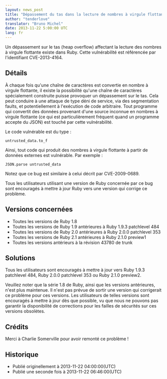 ```yaml
---
layout: news_post
title: "Dépassement du tas dans la lecture de nombres à virgule flottante (CVE-2013-4164)"
author: "tenderlove"
translator: "Bruno Michel"
date: 2013-11-22 5:00:00 UTC
lang: fr
---
```


Un dépassement sur le tas (heap overflow) affectant la lecture des
nombres à virgule flottante existe dans Ruby. Cette vulnérabilité est
référencée par l'identifiant CVE-2013-4164.

## Détails

À chaque fois qu'une chaîne de caractères est convertie en nombre à virgule
flottante, il existe la possibilité qu'une chaîne de caractères spécialement
construite puisse provoquer un dépassement sur le tas. Cela peut conduire à
une attaque de type déni de service, via des segmentation faults, et
potentiellement à l'exécution de code arbitraire. Tout programme qui
convertit des données provenant d'une source inconnue en nombres à virgule
flottante (ce qui est particulièrement fréquent quand un programme accepte
du JSON) est touché par cette vulnérabilité.

Le code vulnérable est du type :

    untrusted_data.to_f

Ainsi, tout code qui produit des nombres à virgule flottante à partir de
données externes est vulnérable. Par exemple :

    JSON.parse untrusted_data

Notez que ce bug est similaire à celui décrit par CVE-2009-0689.

Tous les utilisateurs utilisant une version de Ruby concernée par ce bug sont
encouragés à mettre à jour Ruby vers une version qui corrige ce problème.

## Versions concernées

* Toutes les versions de Ruby 1.8
* Toutes les versions de Ruby 1.9 antérieures à Ruby 1.9.3 patchlevel 484
* Toutes les versions de Ruby 2.0 antérieures à Ruby 2.0.0 patchlevel 353
* Toutes les versions de Ruby 2.1 antérieures à Ruby 2.1.0 preview1
* Toutes les versions antérieurs à la révision 43780 de trunk

## Solutions

Tous les utilisateurs sont encouragés à mettre à jour vers Ruby 1.9.3
patchlevel 484, Ruby 2.0.0 patchlevel 353 ou Ruby 2.1.0 preview2.

Veuillez noter que la série 1.8 de Ruby, ainsi que les versions antérieures,
n'est plus maintenue. Il n'est pas prévue de sortir une version qui
corrigerait ce problème pour ces versions. Les utilisateurs de telles versions
sont encouragés à mettre à jour dès que possible, vu que nous ne pouvons pas
garantir la disponibilité de corrections pour les failles de sécurités sur ces
versions obsolètes.

## Crédits

Merci à Charlie Somerville pour avoir remonté ce problème !

## Historique

* Publié originellement à 2013-11-22 04:00:00(UTC)
* Publié une seconde fois à 2013-11-22 06:46:00(UTC)
